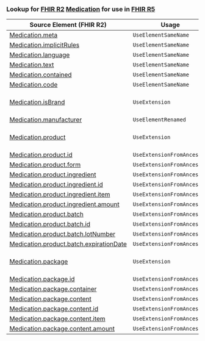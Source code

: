 ### Lookup for [FHIR R2](https://hl7.org/fhir/DSTU2/) [Medication](https://hl7.org/fhir/DSTU2/Medication.html) for use in [FHIR R5](https://hl7.org/fhir/R5/)

| Source Element (FHIR R2) | Usage | Target |
| -------------- | ----- | ------ |
| [Medication.meta](https://hl7.org/fhir/DSTU2/Medication.html#resource) | `UseElementSameName` | [Medication.meta](https://hl7.org/fhir/R5/Medication.html#resource) |
| [Medication.implicitRules](https://hl7.org/fhir/DSTU2/Medication.html#resource) | `UseElementSameName` | [Medication.implicitRules](https://hl7.org/fhir/R5/Medication.html#resource) |
| [Medication.language](https://hl7.org/fhir/DSTU2/Medication.html#resource) | `UseElementSameName` | [Medication.language](https://hl7.org/fhir/R5/Medication.html#resource) |
| [Medication.text](https://hl7.org/fhir/DSTU2/Medication.html#resource) | `UseElementSameName` | [Medication.text](https://hl7.org/fhir/R5/Medication.html#resource) |
| [Medication.contained](https://hl7.org/fhir/DSTU2/Medication.html#resource) | `UseElementSameName` | [Medication.contained](https://hl7.org/fhir/R5/Medication.html#resource) |
| [Medication.code](https://hl7.org/fhir/DSTU2/Medication.html#resource) | `UseElementSameName` | [Medication.code](https://hl7.org/fhir/R5/Medication.html#resource) |
| [Medication.isBrand](https://hl7.org/fhir/DSTU2/Medication.html#resource) | `UseExtension` | [http://hl7.org/fhir/1.0/StructureDefinition/extension-Medication.isBrand](StructureDefinition-ext-R2-Medication.isBrand.html) |
| [Medication.manufacturer](https://hl7.org/fhir/DSTU2/Medication.html#resource) | `UseElementRenamed` | [Medication.marketingAuthorizationHolder](https://hl7.org/fhir/R5/Medication.html#resource) |
| [Medication.product](https://hl7.org/fhir/DSTU2/Medication.html#resource) | `UseExtension` | [http://hl7.org/fhir/1.0/StructureDefinition/extension-Medication.product](StructureDefinition-ext-R2-Medication.product.html) |
| [Medication.product.id](https://hl7.org/fhir/DSTU2/Medication.html#resource) | `UseExtensionFromAncestor` | - |
| [Medication.product.form](https://hl7.org/fhir/DSTU2/Medication.html#resource) | `UseExtensionFromAncestor` | - |
| [Medication.product.ingredient](https://hl7.org/fhir/DSTU2/Medication.html#resource) | `UseExtensionFromAncestor` | - |
| [Medication.product.ingredient.id](https://hl7.org/fhir/DSTU2/Medication.html#resource) | `UseExtensionFromAncestor` | - |
| [Medication.product.ingredient.item](https://hl7.org/fhir/DSTU2/Medication.html#resource) | `UseExtensionFromAncestor` | - |
| [Medication.product.ingredient.amount](https://hl7.org/fhir/DSTU2/Medication.html#resource) | `UseExtensionFromAncestor` | - |
| [Medication.product.batch](https://hl7.org/fhir/DSTU2/Medication.html#resource) | `UseExtensionFromAncestor` | - |
| [Medication.product.batch.id](https://hl7.org/fhir/DSTU2/Medication.html#resource) | `UseExtensionFromAncestor` | - |
| [Medication.product.batch.lotNumber](https://hl7.org/fhir/DSTU2/Medication.html#resource) | `UseExtensionFromAncestor` | - |
| [Medication.product.batch.expirationDate](https://hl7.org/fhir/DSTU2/Medication.html#resource) | `UseExtensionFromAncestor` | - |
| [Medication.package](https://hl7.org/fhir/DSTU2/Medication.html#resource) | `UseExtension` | [http://hl7.org/fhir/1.0/StructureDefinition/extension-Medication.package](StructureDefinition-ext-R2-Medication.package.html) |
| [Medication.package.id](https://hl7.org/fhir/DSTU2/Medication.html#resource) | `UseExtensionFromAncestor` | - |
| [Medication.package.container](https://hl7.org/fhir/DSTU2/Medication.html#resource) | `UseExtensionFromAncestor` | - |
| [Medication.package.content](https://hl7.org/fhir/DSTU2/Medication.html#resource) | `UseExtensionFromAncestor` | - |
| [Medication.package.content.id](https://hl7.org/fhir/DSTU2/Medication.html#resource) | `UseExtensionFromAncestor` | - |
| [Medication.package.content.item](https://hl7.org/fhir/DSTU2/Medication.html#resource) | `UseExtensionFromAncestor` | - |
| [Medication.package.content.amount](https://hl7.org/fhir/DSTU2/Medication.html#resource) | `UseExtensionFromAncestor` | - |
